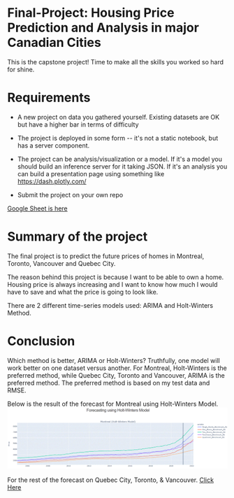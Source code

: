 # Final-Project: Housing Price Prediction and Analysis in major Canadian Cities

This is the capstone project! Time to make all the skills you worked so hard for shine.

# Requirements

- A new project on data you gathered yourself. Existing datasets are OK but have a higher bar in terms of difficulty

- The project is deployed in some form -- it's not a static notebook, but has a server component.

- The project can be analysis/visualization or a model. If it's a model you should build an inference server for it taking JSON. If it's an analysis you can build a presentation page using something like https://dash.plotly.com/

- Submit the project on your own repo

[Google Sheet is here](https://docs.google.com/spreadsheets/d/1EaQZuBYEhv606F24Zz324jyfrqWjCKIz4hfLzVRh6rE/edit?usp=sharing)

# Summary of the project

The final project is to predict the future prices of homes in Montreal, Toronto, Vancouver and Quebec City.

The reason behind this project is because I want to be able to own a home. Housing price is always increasing and I want to know how much I would have to save and what the price is going to look like.

There are 2 different time-series models used: ARIMA and Holt-Winters Method.

# Conclusion

Which method is better, ARIMA or Holt-Winters?
Truthfully, one model will work better on one dataset versus another.
For Montreal, Holt-Winters is the preferred method, while Quebec City, Toronto and Vancouver, ARIMA is the preferred method. 
The preferred method is based on my test data and RMSE.

Below is the result of the forecast for Montreal using Holt-Winters Model.
![Graph of Housing Price](./Montreal.GIF)

For the rest of the forecast on Quebec City, Toronto, & Vancouver.
[Click Here](./assets)
